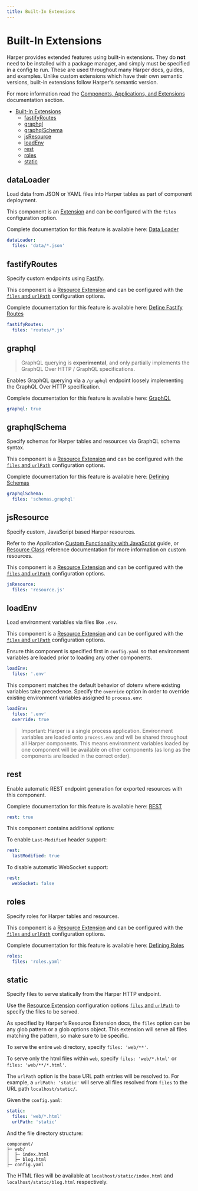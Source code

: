 ```yaml
---
title: Built-In Extensions
---
```


# Built-In Extensions

Harper provides extended features using built-in extensions. They do **not** need to be installed with a package manager, and simply must be specified in a config to run. These are used throughout many Harper docs, guides, and examples. Unlike custom extensions which have their own semantic versions, built-in extensions follow Harper's semantic version.

For more information read the [Components, Applications, and Extensions](../../developers/applications/) documentation section.

- [Built-In Extensions](#built-in-extensions)
  - [fastifyRoutes](#fastifyroutes)
  - [graphql](#graphql)
  - [graphqlSchema](#graphqlschema)
  - [jsResource](#jsresource)
  - [loadEnv](#loadenv)
  - [rest](#rest)
  - [roles](#roles)
  - [static](#static)

## dataLoader

Load data from JSON or YAML files into Harper tables as part of component deployment.

This component is an [Extension](..#extensions) and can be configured with the `files` configuration option.

Complete documentation for this feature is available here: [Data Loader](../../developers/applications/data-loader)

```yaml
dataLoader:
  files: 'data/*.json'
```

## fastifyRoutes

Specify custom endpoints using [Fastify](https://fastify.dev/).

This component is a [Resource Extension](./extensions#resource-extension) and can be configured with the [`files` and `urlPath`](./extensions#resource-extension-configuration) configuration options.

Complete documentation for this feature is available here: [Define Fastify Routes](../../developers/applications/define-routes)

```yaml
fastifyRoutes:
  files: 'routes/*.js'
```

## graphql

> GraphQL querying is **experimental**, and only partially implements the GraphQL Over HTTP / GraphQL specifications.

Enables GraphQL querying via a `/graphql` endpoint loosely implementing the GraphQL Over HTTP specification.

Complete documentation for this feature is available here: [GraphQL](../graphql)

```yaml
graphql: true
```

## graphqlSchema

Specify schemas for Harper tables and resources via GraphQL schema syntax.

This component is a [Resource Extension](./extensions#resource-extension) and can be configured with the [`files` and `urlPath`](./extensions#resource-extension-configuration) configuration options.

Complete documentation for this feature is available here: [Defining Schemas](../../developers/applications/defining-schemas)

```yaml
graphqlSchema:
  files: 'schemas.graphql'
```

## jsResource

Specify custom, JavaScript based Harper resources.

Refer to the Application [Custom Functionality with JavaScript](../../developers/applications/#custom-functionality-with-javascript) guide, or [Resource Class](../resources/) reference documentation for more information on custom resources.

This component is a [Resource Extension](./extensions#resource-extension) and can be configured with the [`files` and `urlPath`](./extensions#resource-extension-configuration) configuration options.

```yaml
jsResource:
  files: 'resource.js'
```

## loadEnv

Load environment variables via files like `.env`.

This component is a [Resource Extension](./extensions#resource-extension) and can be configured with the [`files` and `urlPath`](./extensions#resource-extension-configuration) configuration options.

Ensure this component is specified first in `config.yaml` so that environment variables are loaded prior to loading any other components.

```yaml
loadEnv:
  files: '.env'
```

This component matches the default behavior of dotenv where existing variables take precedence. Specify the `override` option in order to override existing environment variables assigned to `process.env`:

```yaml
loadEnv:
  files: '.env'
  override: true
```

> Important: Harper is a single process application. Environment variables are loaded onto `process.env` and will be shared throughout all Harper components. This means environment variables loaded by one component will be available on other components (as long as the components are loaded in the correct order).

<!-- ## login -->

<!-- ## mqtt -->

<!-- ## operationsApi -->

<!-- ## replication -->

## rest

Enable automatic REST endpoint generation for exported resources with this component.

Complete documentation for this feature is available here: [REST](../../developers/rest)

```yaml
rest: true
```

This component contains additional options:

To enable `Last-Modified` header support:

```yaml
rest:
  lastModified: true
```

To disable automatic WebSocket support:

```yaml
rest:
  webSocket: false
```

## roles

Specify roles for Harper tables and resources.

This component is a [Resource Extension](./extensions#resource-extension) and can be configured with the [`files` and `urlPath`](./extensions#resource-extension-configuration) configuration options.

Complete documentation for this feature is available here: [Defining Roles](../../developers/applications/defining-roles)

```yaml
roles:
  files: 'roles.yaml'
```

## static

Specify files to serve statically from the Harper HTTP endpoint.

Use the [Resource Extension](./extensions#resource-extension) configuration options [`files` and `urlPath`](./extensions#resource-extension-configuration) to specify the files to be served.

As specified by Harper's Resource Extension docs, the `files` option can be any glob pattern or a glob options object. This extension will serve all files matching the pattern, so make sure to be specific.

To serve the entire `web` directory, specify `files: 'web/**'`.

To serve only the html files within `web`, specify `files: 'web/*.html'` or `files: 'web/**/*.html'`.

The `urlPath` option is the base URL path entries will be resolved to. For example, a `urlPath: 'static'` will serve all files resolved from `files` to the URL path `localhost/static/`.

Given the `config.yaml`:

```yaml
static:
  files: 'web/*.html'
  urlPath: 'static'
```

And the file directory structure:

```
component/
├─ web/
│  ├─ index.html
│  ├─ blog.html
├─ config.yaml

```

The HTML files will be available at `localhost/static/index.html` and `localhost/static/blog.html` respectively.
